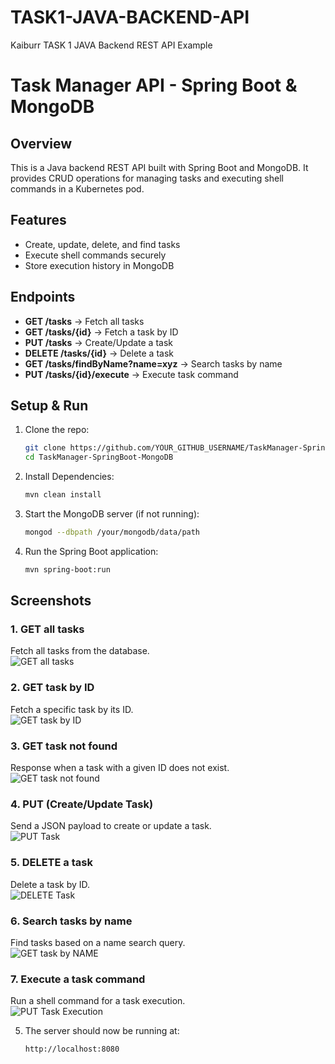 # TASK1-JAVA-BACKEND-API
Kaiburr TASK 1 JAVA Backend REST API Example 


# Task Manager API - Spring Boot & MongoDB  

## Overview  
This is a Java backend REST API built with Spring Boot and MongoDB. It provides CRUD operations for managing tasks and executing shell commands in a Kubernetes pod.  

## Features  
- Create, update, delete, and find tasks  
- Execute shell commands securely  
- Store execution history in MongoDB  

## Endpoints  
- **GET /tasks** → Fetch all tasks  
- **GET /tasks/{id}** → Fetch a task by ID  
- **PUT /tasks** → Create/Update a task  
- **DELETE /tasks/{id}** → Delete a task  
- **GET /tasks/findByName?name=xyz** → Search tasks by name  
- **PUT /tasks/{id}/execute** → Execute task command  

## Setup & Run  
1. Clone the repo:  
   ```sh
   git clone https://github.com/YOUR_GITHUB_USERNAME/TaskManager-SpringBoot-MongoDB.git
   cd TaskManager-SpringBoot-MongoDB

2. Install Dependencies:
   ```sh
   mvn clean install

3. Start the MongoDB server (if not running):
   ```sh
   mongod --dbpath /your/mongodb/data/path

4. Run the Spring Boot application:
   ```sh
   mvn spring-boot:run

## Screenshots  

### 1. GET all tasks  
Fetch all tasks from the database.  
![GET all tasks](screenshots/GET%20method.jpg)  

### 2. GET task by ID  
Fetch a specific task by its ID.  
![GET task by ID](screenshots/GET%20Task%20by%20ID.png)  

### 3. GET task not found  
Response when a task with a given ID does not exist.  
![GET task not found](screenshots/GET%20not%20found.png)  

### 4. PUT (Create/Update Task)  
Send a JSON payload to create or update a task.  
![PUT Task](screenshots/POST%20method.png)  

### 5. DELETE a task  
Delete a task by ID.  
![DELETE Task](screenshots/DELETE%20method.png)  

### 6. Search tasks by name  
Find tasks based on a name search query.  
![GET task by NAME](screenshots/GET%20task%20by%20NAME.png)  

### 7. Execute a task command  
Run a shell command for a task execution.  
![PUT Task Execution](screenshots/PUT%20Task%20Execute.png)  


5. The server should now be running at:
   ```sh
   http://localhost:8080



